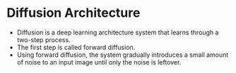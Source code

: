 # Diffusion Architecture
- Diffusion is a deep learning architecture system that learns through a two-step process.
- The first step is called forward diffusion. 
- Using forward diffusion, the system gradually introduces a small amount of noise to an input image until only the noise is leftover.